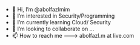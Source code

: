 - 👋 Hi, I’m @abolfazlmim
- 👀 I’m interested in  Security/Programming
- 🌱 I’m currently learning Cloud/ Security 
- 💞️ I’m looking to collaborate on ...
- 📫 How to reach me  ---> abolfazl.m at live.com

<!---
abolfazlmim/abolfazlmim is a ✨ special ✨ repository because its `README.md` (this file) appears on your GitHub profile.
You can click the Preview link to take a look at your changes.
--->
